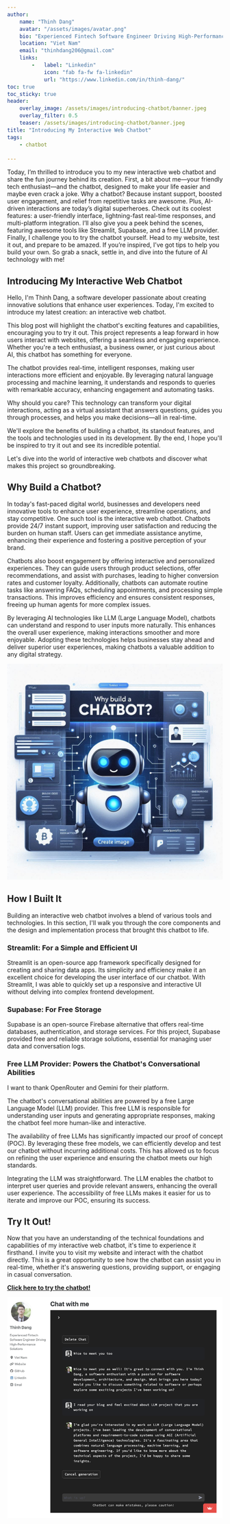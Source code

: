```yaml
---
author:
    name: "Thinh Dang"
    avatar: "/assets/images/avatar.png"
    bio: "Experienced Fintech Software Engineer Driving High-Performance Solutions"
    location: "Viet Nam"
    email: "thinhdang206@gmail.com"
    links:
        -   label: "Linkedin"
            icon: "fab fa-fw fa-linkedin"
            url: "https://www.linkedin.com/in/thinh-dang/"
toc: true
toc_sticky: true
header:
    overlay_image: /assets/images/introducing-chatbot/banner.jpeg
    overlay_filter: 0.5
    teaser: /assets/images/introducing-chatbot/banner.jpeg
title: "Introducing My Interactive Web Chatbot"
tags:
    - chatbot

---
```


Today, I’m thrilled to introduce you to my new interactive web chatbot and share the fun journey behind its creation. First, a bit about me—your friendly tech enthusiast—and the chatbot, designed to make your life easier and maybe even crack a joke. Why a chatbot? Because instant support, boosted user engagement, and relief from repetitive tasks are awesome. Plus, AI-driven interactions are today’s digital superheroes. Check out its coolest features: a user-friendly interface, lightning-fast real-time responses, and multi-platform integration. I’ll also give you a peek behind the scenes, featuring awesome tools like Streamlit, Supabase, and a free LLM provider. Finally, I challenge you to try the chatbot yourself. Head to my website, test it out, and prepare to be amazed. If you’re inspired, I’ve got tips to help you build your own. So grab a snack, settle in, and dive into the future of AI technology with me!

## Introducing My Interactive Web Chatbot

Hello, I'm Thinh Dang, a software developer passionate about creating innovative solutions that enhance user experiences. Today, I'm excited to introduce my latest creation: an interactive web chatbot.

This blog post will highlight the chatbot's exciting features and capabilities, encouraging you to try it out. This project represents a leap forward in how users interact with websites, offering a seamless and engaging experience. Whether you're a tech enthusiast, a business owner, or just curious about AI, this chatbot has something for everyone.

The chatbot provides real-time, intelligent responses, making user interactions more efficient and enjoyable. By leveraging natural language processing and machine learning, it understands and responds to queries with remarkable accuracy, enhancing engagement and automating tasks.

Why should you care? This technology can transform your digital interactions, acting as a virtual assistant that answers questions, guides you through processes, and helps you make decisions—all in real-time.

We'll explore the benefits of building a chatbot, its standout features, and the tools and technologies used in its development. By the end, I hope you'll be inspired to try it out and see its incredible potential.

Let's dive into the world of interactive web chatbots and discover what makes this project so groundbreaking.

## Why Build a Chatbot?

In today's fast-paced digital world, businesses and developers need innovative tools to enhance user experience, streamline operations, and stay competitive. One such tool is the interactive web chatbot. Chatbots provide 24/7 instant support, improving user satisfaction and reducing the burden on human staff. Users can get immediate assistance anytime, enhancing their experience and fostering a positive perception of your brand.

Chatbots also boost engagement by offering interactive and personalized experiences. They can guide users through product selections, offer recommendations, and assist with purchases, leading to higher conversion rates and customer loyalty. Additionally, chatbots can automate routine tasks like answering FAQs, scheduling appointments, and processing simple transactions. This improves efficiency and ensures consistent responses, freeing up human agents for more complex issues.

By leveraging AI technologies like LLM (Large Language Model), chatbots can understand and respond to user inputs more naturally. This enhances the overall user experience, making interactions smoother and more enjoyable. Adopting these technologies helps businesses stay ahead and deliver superior user experiences, making chatbots a valuable addition to any digital strategy.

![why](/assets/images/introducing-chatbot/why.jpeg)

## How I Built It

Building an interactive web chatbot involves a blend of various tools and technologies. In this section, I'll walk you through the core components and the design and implementation process that brought this chatbot to life.

### Streamlit: For a Simple and Efficient UI

Streamlit is an open-source app framework specifically designed for creating and sharing data apps. Its simplicity and efficiency make it an excellent choice for developing the user interface of our chatbot. With Streamlit, I was able to quickly set up a responsive and interactive UI without delving into complex frontend development.

### Supabase: For Free Storage

Supabase is an open-source Firebase alternative that offers real-time databases, authentication, and storage services. For this project, Supabase provided free and reliable storage solutions, essential for managing user data and conversation logs.

### Free LLM Provider: Powers the Chatbot's Conversational Abilities

I want to thank OpenRouter and Gemini for their platform.

The chatbot's conversational abilities are powered by a free Large Language Model (LLM) provider. This free LLM is responsible for understanding user inputs and generating appropriate responses, making the chatbot feel more human-like and interactive.

The availability of free LLMs has significantly impacted our proof of concept (POC). By leveraging these free models, we can efficiently develop and test our chatbot without incurring additional costs. This has allowed us to focus on refining the user experience and ensuring the chatbot meets our high standards.

Integrating the LLM was straightforward. The LLM enables the chatbot to interpret user queries and provide relevant answers, enhancing the overall user experience. The accessibility of free LLMs makes it easier for us to iterate and improve our POC, ensuring its success.

## Try It Out!

Now that you have an understanding of the technical foundations and capabilities of my interactive web chatbot, it's time to experience it firsthand. I invite you to visit my website and interact with the chatbot directly. This is a great opportunity to see how the chatbot can assist you in real-time, whether it's answering questions, providing support, or engaging in casual conversation.

[**Click here to try the chatbot!**](https://thinhdanggroup.github.io/chatbot)

![demo](/assets/images/introducing-chatbot/demo.png)
